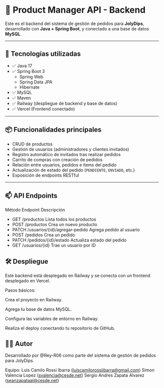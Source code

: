 # 🛒 Product Manager API - Backend

Este es el backend del sistema de gestión de pedidos para **JolyDips**, desarrollado con **Java + Spring Boot**, y conectado a una base de datos **MySQL**.

---

## 🚀 Tecnologías utilizadas

- ✅ Java 17  
- ✅ Spring Boot 3
  - Spring Web
  - Spring Data JPA
  - Hibernate  
- ✅ MySQL  
- ✅ Maven  
- ✅ Railway (despliegue de backend y base de datos)  
- ✅ Vercel (Frontend conectado)  

---
## 📦 Funcionalidades principales

- CRUD de productos
- Gestión de usuarios (administradores y clientes invitados)
- Registro automático de invitados tras realizar pedidos
- Carrito de compras con creación de pedidos
- Relación entre usuarios, pedidos e ítems del pedido
- Actualización de estado del pedido (`PENDIENTE`, `ENVIADO`, etc.)
- Exposición de endpoints RESTful

---

## 📫 API Endpoints
Método	Endpoint	Descripción
- GET	/productos	Lista todos los productos
- POST	/productos	Crea un nuevo producto
- PATCH	/usuarios/{id}/agregar-pedido	Agrega pedido al usuario
- POST	/pedidos	Crea un pedido
- PATCH	/pedidos/{id}/estado	Actualiza estado del pedido
- GET	/usuarios/{id}	Trae un usuario por ID

## 🛠️ Despliegue
Este backend está desplegado en Railway y se conecta con un frontend desplegado en Vercel.

Pasos básicos:

Crea el proyecto en Railway.

Agrega tu base de datos MySQL.

Configura las variables de entorno en Railway.

Realiza el deploy conectando tu repositorio de GitHub.

## 👨‍💻 Autor
Desarrollado por @Rey-R06 como parte del sistema de gestión de pedidos para JolyDips.

Equipo:
Luis Camilo Rossi Ibarra (luiscamilorossiibarra@gmail.com)
Simon Valencia Lopez (svalencia@cesde.net)
Sergio Andres Zapata Alvarez (seanzapataal@cesde.net)
